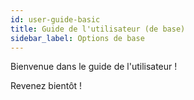 ```yaml
---
id: user-guide-basic
title: Guide de l'utilisateur (de base)
sidebar_label: Options de base
---
```


Bienvenue dans le guide de l'utilisateur !

Revenez bientôt !